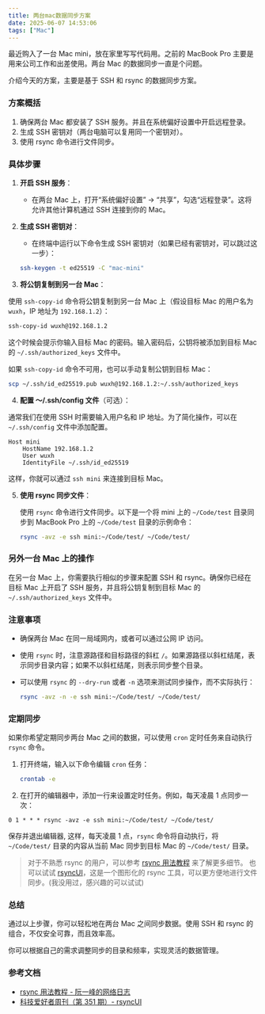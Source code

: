 ```yaml
---
title: 两台mac数据同步方案
date: 2025-06-07 14:53:06
tags: ["Mac"]
---
```


最近购入了一台 Mac mini，放在家里写写代码用。之前的 MacBook Pro 主要是用来公司工作和出差使用。两台 Mac 的数据同步一直是个问题。

介绍今天的方案，主要是基于 SSH 和 rsync 的数据同步方案。

<!-- more -->

### 方案概括

1. 确保两台 Mac 都安装了 SSH 服务。并且在系统偏好设置中开启远程登录。
2. 生成 SSH 密钥对（两台电脑可以复用同一个密钥对）。
3. 使用 rsync 命令进行文件同步。

### 具体步骤

1. **开启 SSH 服务**：
   - 在两台 Mac 上，打开“系统偏好设置” -> “共享”，勾选“远程登录”。这将允许其他计算机通过 SSH 连接到你的 Mac。

2. **生成 SSH 密钥对**：
  
   - 在终端中运行以下命令生成 SSH 密钥对（如果已经有密钥对，可以跳过这一步）：

   ```bash
   ssh-keygen -t ed25519 -C "mac-mini"
   ```

3. **将公钥复制到另一台 Mac**：
  
  使用 `ssh-copy-id` 命令将公钥复制到另一台 Mac 上（假设目标 Mac 的用户名为 `wuxh`，IP 地址为 `192.168.1.2`）：

  ```bash
  ssh-copy-id wuxh@192.168.1.2
  ```

  这个时候会提示你输入目标 Mac 的密码。输入密码后，公钥将被添加到目标 Mac 的 `~/.ssh/authorized_keys` 文件中。

  如果 `ssh-copy-id` 命令不可用，也可以手动复制公钥到目标 Mac：

  ```bash
  scp ~/.ssh/id_ed25519.pub wuxh@192.168.1.2:~/.ssh/authorized_keys
  ```

4. **配置 ～/.ssh/config 文件**（可选）：

  通常我们在使用 SSH 时需要输入用户名和 IP 地址。为了简化操作，可以在 `~/.ssh/config` 文件中添加配置。

   ```plaintext
   Host mini
       HostName 192.168.1.2
       User wuxh
       IdentityFile ~/.ssh/id_ed25519
   ```

  这样，你就可以通过 `ssh mini` 来连接到目标 Mac。

5. **使用 rsync 同步文件**：

   使用 `rsync` 命令进行文件同步。以下是一个将 mini 上的 `~/Code/test` 目录同步到 MacBook Pro 上的 `~/Code/test` 目录的示例命令：

   ```bash
   rsync -avz -e ssh mini:~/Code/test/ ~/Code/test/
   ```

### 另外一台 Mac 上的操作

在另一台 Mac 上，你需要执行相似的步骤来配置 SSH 和 rsync。确保你已经在目标 Mac 上开启了 SSH 服务，并且将公钥复制到目标 Mac 的 `~/.ssh/authorized_keys` 文件中。

### 注意事项

- 确保两台 Mac 在同一局域网内，或者可以通过公网 IP 访问。
- 使用 `rsync` 时，注意源路径和目标路径的斜杠 `/`。如果源路径以斜杠结尾，表示同步目录内容；如果不以斜杠结尾，则表示同步整个目录。
- 可以使用 `rsync` 的 `--dry-run` 或者 `-n` 选项来测试同步操作，而不实际执行：

  ```bash
  rsync -avz -n -e ssh mini:~/Code/test/ ~/Code/test/
  ```

### 定期同步

如果你希望定期同步两台 Mac 之间的数据，可以使用 `cron` 定时任务来自动执行 `rsync` 命令。

1. 打开终端，输入以下命令编辑 `cron` 任务：

   ```bash
   crontab -e
   ```

2. 在打开的编辑器中，添加一行来设置定时任务。例如，每天凌晨 1 点同步一次：

```plaintext
0 1 * * * rsync -avz -e ssh mini:~/Code/test/ ~/Code/test/
```

   保存并退出编辑器, 这样，每天凌晨 1 点，`rsync` 命令将自动执行，将 `~/Code/test/` 目录的内容从当前 Mac 同步到目标 Mac 的 `~/Code/test/` 目录。

> 对于不熟悉 rsync 的用户，可以参考 [rsync 用法教程](https://www.ruanyifeng.com/blog/2020/08/rsync.html) 来了解更多细节。
> 也可以试试 [rsyncUI](https://github.com/rsyncOSX/RsyncUI)，这是一个图形化的 rsync 工具，可以更方便地进行文件同步。(我没用过，感兴趣的可以试试)

### 总结

通过以上步骤，你可以轻松地在两台 Mac 之间同步数据。使用 SSH 和 rsync 的组合，不仅安全可靠，而且效率高。

你可以根据自己的需求调整同步的目录和频率，实现灵活的数据管理。

### 参考文档

- [rsync 用法教程 - 阮一峰的网络日志](https://www.ruanyifeng.com/blog/2020/08/rsync.html)
- [科技爱好者周刊（第 351 期）- rsyncUI](https://www.ruanyifeng.com/blog/2025/06/weekly-issue-351.html)
